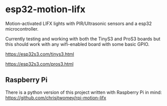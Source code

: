 # esp32-motion-lifx

Motion-activated LIFX lights with PIR/Ultrasonic sensors and a esp32 microcontroller.

Currently testing and working with both the TinyS3 and ProS3 boards but this should work with any wifi-enabled board with some basic GPIO.

https://esp32s3.com/tinys3.html

https://esp32s3.com/pros3.html

## Raspberry Pi

There is a python version of this project written with Raspberry Pi in mind: https://github.com/chrisjtwomey/rpi-motion-lifx
